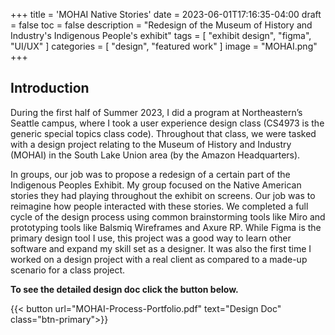 +++
title = 'MOHAI Native Stories'
date = 2023-06-01T17:16:35-04:00
draft = false
toc = false
description = "Redesign of the Museum of History and Industry's Indigenous People's exhibit"
tags = [
    "exhibit design",
    "figma",
    "UI/UX"
]
categories = [
    "design",
    "featured work"
]
image = "MOHAI.png"
+++
## Introduction

During the first half of Summer 2023, I did a program at Northeastern’s Seattle campus, where I took a user experience design class (CS4973 is the generic special topics class code). Throughout that class, we were tasked with a design project relating to the Museum of History and Industry (MOHAI) in the South Lake Union area (by the Amazon Headquarters). 

In groups, our job was to propose a redesign of a certain part of the Indigenous Peoples Exhibit. My group focused on the Native American stories they had playing throughout the exhibit on screens. Our job was to reimagine how people interacted with these stories.
We completed a full cycle of the design process using common brainstorming tools like Miro and prototyping tools like Balsmiq Wireframes and Axure RP. While Figma is the primary design tool I use, this project was a good way to learn other software and expand my skill set as a designer. It was also the first time I worked on a design project with a real client as compared to a made-up scenario for a class project.

**To see the detailed design doc click the button below.**

{{< button url="MOHAI-Process-Portfolio.pdf" text="Design Doc" class="btn-primary">}}
